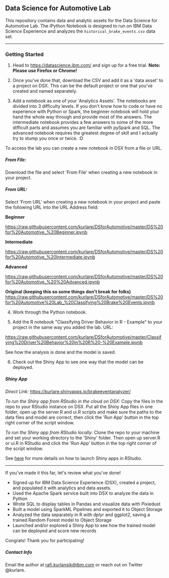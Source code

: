 ## Data Science for Automotive Lab

This repository contains data and analytic assets for the Data Science for Automotive Lab.  The iPython Notebook is designed to run on IBM Data Science Experience and analyzes the `historical_brake_events.csv` data set.
_________________________

### Getting Started

1.  Head to https://datascience.ibm.com/ and sign up for a free trial.  **Note:  Please use Firefox or Chrome!**

2.  Once you've done that, download the CSV and add it as a 'data asset' to a project on DSX.  This can be the default project or one that you've created and named separately.

3.  Add a notebook as one of your 'Analytics Assets'.  The notebooks are divided into 3 difficulty levels.  If you don't know how to code or have no experience with Python or Spark, the beginner notebook will hold your hand the whole way through and provide most of the answers.  The intermediate notebook provides a few answers to some of the more difficult parts and assumes you are familiar with pySpark and SQL.  The advanced notebook requires the greatest degree of skill and I actually try to stump you once or twice. :D  

To access the lab you can create a new notebook in DSX from a file or URL.  

##### From File:  
Download the file and select 'From File' when creating a new notebook in your project.

##### From URL:
Select 'From URL' when creating a new notebook in your project and paste the following URL into the URL Address field:

**Beginner**

https://raw.githubusercontent.com/kurlare/DSforAutomotive/master/DS%20for%20Automotive_%20Beginner.ipynb

**Intermediate**

https://raw.githubusercontent.com/kurlare/DSforAutomotive/master/DS%20for%20Automotive_%20Intermediate.ipynb

**Advanced**

https://raw.githubusercontent.com/kurlare/DSforAutomotive/master/DS%20for%20Automotive_%20%20Advanced.ipynb

**Original (keeping this so some things don't break for folks)**
https://raw.githubusercontent.com/kurlare/DSforAutomotive/master/DS%20for%20Automotive%20Lab_%20Classifying%20Brake%20Events.ipynb

4.  Work through the Python notebook.

5.  Add the R notebook "Classifying Driver Behavior in R - Example" to your project in the same way you added the lab.  URL:

https://raw.githubusercontent.com/kurlare/DSforAutomotive/master/Classifying%20Driver%20Behavior%20in%20R%20-%20Example.ipynb

See how the analysis is done and the model is saved.  

6.  Check out the Shiny App to see one way that the model can be deployed.

##### Shiny App
*Direct Link:* https://kurlare.shinyapps.io/brakeeventanalyzer/

*To run the Shiny app from RStudio in the cloud on DSX:*  Copy the files in the repo to your RStudio instance on DSX.  Put all the Shiny App files in one folder, open up the server.R and ui.R scripts and make sure the paths to the data files and model are correct, then click the 'Run App' button in the top right corner of the script window.

*To run the Shiny app from RStudio locally:* Clone the repo to your machine and set your working directory to the 'Shiny' folder.  Then open up server.R or ui.R in RStudio and click the 'Run App' button in the top right corner of the script window. 

See [here](http://shiny.rstudio.com/tutorial/) for more details on how to launch Shiny apps in RStudio.

_____________

If you've made it this far, let's review what you've done!

- Signed up for IBM Data Science Experience (DSX), created a project, and populated it with analytics and data assets.
- Used the Apache Spark service built into DSX to analyze the data in Python
- Wrote SQL to display tables in Pandas and visualize data with Pixiedust
- Built a model using SparkML Pipelines and exported it to Object Storage
- Analyzed the data separately in R with dplyr and ggplot2, saving a trained Random Forest model to Object Storage
- Launched and/or explored a Shiny App to see how the trained model can be deployed and score new records

Congrats!  Thank you for participating!

##### Contact Info
Email the author at rafi.kurlansik@ibm.com or reach out on Twitter @kurlare.




